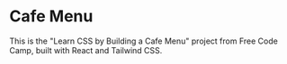 # Cafe Menu

This is the "Learn CSS by Building a Cafe Menu" project from Free Code Camp, built with React and Tailwind CSS.
